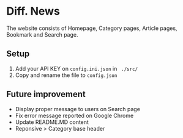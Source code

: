 # Diff. News

The website consists of Homepage, Category pages, Article pages, Bookmark and Search page.

## Setup
1. Add your API KEY on `config.ini.json` in ` ./src/`
2. Copy and rename the file to `config.json`

## Future improvement
- Display proper message to users on Search page
- Fix error message reported on Google Chrome
- Update README.MD content
- Reponsive > Category base header